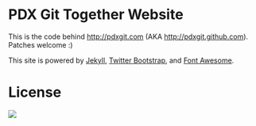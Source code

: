 # PDX Git Together Website

This is the code behind http://pdxgit.com (AKA http://pdxgit.github.com). Patches welcome :)

This site is powered by [Jekyll][1], [Twitter Bootstrap][2], and [Font Awesome][3].

# License

<a href="http://creativecommons.org/licenses/by-nc-sa/3.0/legalcode">
<img src="http://i.creativecommons.org/l/by-nc-sa/3.0/88x31.png">
</a>

[1]: http://jekyllrb.com
[2]: http://twitter.github.com/bootstrap/
[3]: http://fortawesome.github.com/Font-Awesome/
